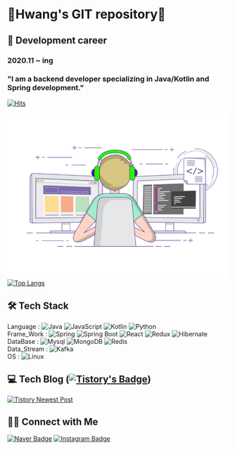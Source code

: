 # 👋Hwang's GIT repository👋</h1>

## 💼 Development career
### 2020.11 ~ ing
### "I am a backend developer specializing in Java/Kotlin and Spring development."

[![Hits](https://hits.seeyoufarm.com/api/count/incr/badge.svg?url=https%3A%2F%2Fgithub.com%2Fdlsdndia&count_bg=%23B8B8B8&title_bg=%23FF0000&icon=&icon_color=%239C9C9C&title=hits&edge_flat=false)](https://hits.seeyoufarm.com)

<img align="right" alt="GIF" src="https://raw.githubusercontent.com/devSouvik/devSouvik/master/gif3.gif" width="1000"/>  


[![Top Langs](https://github-readme-stats.vercel.app/api/top-langs/?username=dlsdndia)](https://github.com/anuraghazra/github-readme-stats)  



## 🛠 Tech Stack
Language : ![Java](https://img.shields.io/badge/Java-007396?style=flat&logo=Java&logoColor=white)  ![JavaScript](https://img.shields.io/badge/JavaScript-F7DF1E?style=flat&logo=JavaScript&logoColor=white)  ![Kotlin](https://img.shields.io/badge/Kotlin-7F52FF?style=flat&logo=Kotlin&logoColor=white)   ![Python](https://img.shields.io/badge/Python-3776AB?style=flat&logo=Python&logoColor=white)   
Frame_Work : ![Spring](https://img.shields.io/badge/Spring-6DB33F?style=flat&logo=Spring&logoColor=white)  ![Spring Boot](https://img.shields.io/badge/Spring%20Boot-6DB33F?style=flat&logo=Spring%20Boot&logoColor=white)  ![React](https://img.shields.io/badge/React-61DAFB?style=flat&logo=React&logoColor=white)   ![Redux](https://img.shields.io/badge/Redux-764ABC?style=flat&logo=Redux&logoColor=white)    ![Hibernate](https://img.shields.io/badge/Hibernate-59666C?style=flat&logo=Hibernate&logoColor=white)    
DataBase : ![Mysql](https://img.shields.io/badge/MySql-4479A1?style=flat&logo=MySql&logoColor=white)    ![MongoDB](https://img.shields.io/badge/MongoDB-#47A248?style=flat&logo=MongoDB&logoColor=white)    ![Redis](https://img.shields.io/badge/Redis-DC382D?style=flat&logo=Redis&logoColor=white)    
Data_Stream : ![Kafka](https://img.shields.io/badge/Kafka-231F20?style=flat&logo=Kafka&logoColor=white)    
OS : ![Linux](https://img.shields.io/badge/Linux-FCC624?style=flat&logo=Linux&logoColor=white)

## :computer: Tech Blog  ([![Tistory's Badge](https://github-readme-tistory-card.vercel.app/api/badge?name=dev-bucks.tistory.com&theme=dark)](https://dev-bucks.tistory.com/))

[![Tistory Newest Post](https://tistory-readme-stats.vercel.app/api?name=dev-bucks)](https://dev-bucks.tistory.com/)

## 🤝🏻 Connect with Me

[![Naver Badge](https://img.shields.io/badge/-dlsdndia@naver.com-03C75A?style=flat-roundedrectangle&logo=Naver&logoColor=white&link=mailto:dlsdndia@naver.com)](mailto:dlsdndia@naver.com)
[![Instagram Badge](https://img.shields.io/badge/-hwanginwoo_-E4405F?style=flat-roundedrectangle&logo=instagram&logoColor=white&link=https://www.instagram.com/hwanginwoo_/)](https://www.instagram.com/hwanginwoo_/)
